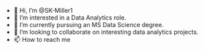 - 👋 Hi, I’m @SK-Miller1
- 👀 I’m interested in a Data Analytics role.
- 🌱 I’m currently pursuing an MS Data Science degree.
- 💞️ I’m looking to collaborate on interesting data analytics projects.
- 📫 How to reach me 

<!---
SK-Miller1/SK-Miller1 is a ✨ special ✨ repository because its `README.md` (this file) appears on your GitHub profile.
You can click the Preview link to take a look at your changes.
--->
